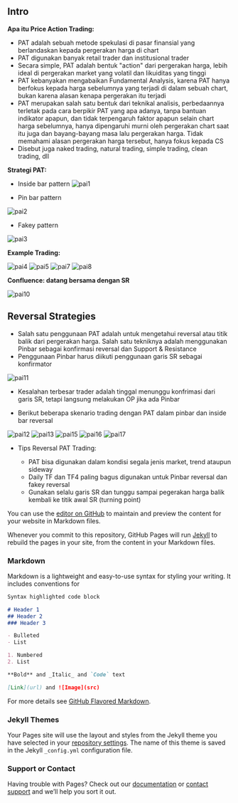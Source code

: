 ## Intro

**Apa itu Price Action Trading:**

* PAT adalah sebuah metode spekulasi di pasar finansial yang berlandaskan kepada pergerakan harga di chart
* PAT digunakan banyak retail trader dan institusional trader
* Secara simple, PAT adalah bentuk "action" dari pergerakan harga, lebih ideal di pergerakan market yang volatil dan likuiditas yang tinggi
* PAT kebanyakan mengabaikan Fundamental Analysis, karena PAT hanya berfokus kepada harga sebelumnya yang terjadi di dalam sebuah chart, bukan karena alasan kenapa pergerakan itu terjadi
* PAT merupakan salah satu bentuk dari teknikal analisis, perbedaannya terletak pada cara berpikir PAT yang apa adanya, tanpa bantuan indikator apapun, dan tidak terpengaruh faktor apapun selain chart harga sebelumnya, hanya dipengaruhi murni oleh pergerakan chart saat itu juga dan bayang-bayang masa lalu pergerakan harga. Tidak memahami alasan pergerakan harga tersebut, hanya fokus kepada CS
* Disebut juga naked trading, natural trading, simple trading, clean trading, dll


**Strategi PAT:**

* Inside bar pattern
![pai1](https://user-images.githubusercontent.com/27078712/88451727-46146200-ce83-11ea-9c36-47cf4c415e5b.PNG)

* Pin bar pattern

![pai2](https://user-images.githubusercontent.com/27078712/88451753-8542b300-ce83-11ea-851d-2218f9782274.PNG)


* Fakey pattern

![pai3](https://user-images.githubusercontent.com/27078712/88451775-c2a74080-ce83-11ea-8ba3-91b715a0e2de.PNG)



**Example Trading:**

![pai4](https://user-images.githubusercontent.com/27078712/88451913-ab1c8780-ce84-11ea-827d-4b4e6af24a27.PNG)
![pai5](https://user-images.githubusercontent.com/27078712/88451914-ac4db480-ce84-11ea-8d83-cad434322a19.PNG)
![pai7](https://user-images.githubusercontent.com/27078712/88451916-ace64b00-ce84-11ea-9178-b8246d434742.PNG)
![pai8](https://user-images.githubusercontent.com/27078712/88451918-ad7ee180-ce84-11ea-827e-84f492a972f3.PNG)



**Confluence: datang bersama dengan SR**

![pai10](https://user-images.githubusercontent.com/27078712/88452038-b7551480-ce85-11ea-8bdf-0e1c03511d94.PNG)



## Reversal Strategies

* Salah satu penggunaan PAT adalah untuk mengetahui reversal atau titik balik dari pergerakan harga. Salah satu tekniknya adalah menggunakan Pinbar sebagai konfirmasi reversal dan Support & Resistance
* Penggunaan Pinbar harus diikuti penggunaan garis SR sebagai konfirmator

![pai11](https://user-images.githubusercontent.com/27078712/88457666-7b847400-ceb2-11ea-9719-5f78798bfc22.PNG)


* Kesalahan terbesar trader adalah tinggal menunggu konfrimasi dari garis SR, tetapi langsung melakukan OP jika ada Pinbar

* Berikut beberapa skenario trading dengan PAT dalam pinbar dan inside bar reversal

![pai12](https://user-images.githubusercontent.com/27078712/88457770-6b20c900-ceb3-11ea-8748-891a305b26f6.PNG)
![pai13](https://user-images.githubusercontent.com/27078712/88457771-6c51f600-ceb3-11ea-8ff7-c4c3d67a6015.PNG)
![pai15](https://user-images.githubusercontent.com/27078712/88457772-6cea8c80-ceb3-11ea-82ae-fb92e5ead4c9.PNG)
![pai16](https://user-images.githubusercontent.com/27078712/88457774-6d832300-ceb3-11ea-8cb0-90a1d75a6ded.PNG)
![pai17](https://user-images.githubusercontent.com/27078712/88457775-6d832300-ceb3-11ea-9e30-9f8f6321cfc3.PNG)



* Tips Reversal PAT Trading:

    * PAT bisa digunakan dalam kondisi segala jenis market, trend ataupun sideway
    * Daily TF dan TF4 paling bagus digunakan untuk Pinbar reversal dan fakey reversal
    * Gunakan selalu garis SR dan tunggu sampai pegerakan harga balik kembali ke titik awal SR (turning point)









You can use the [editor on GitHub](https://github.com/itsmecevi/price-action-intro/edit/master/README.md) to maintain and preview the content for your website in Markdown files.

Whenever you commit to this repository, GitHub Pages will run [Jekyll](https://jekyllrb.com/) to rebuild the pages in your site, from the content in your Markdown files.

### Markdown

Markdown is a lightweight and easy-to-use syntax for styling your writing. It includes conventions for

```markdown
Syntax highlighted code block

# Header 1
## Header 2
### Header 3

- Bulleted
- List

1. Numbered
2. List

**Bold** and _Italic_ and `Code` text

[Link](url) and ![Image](src)
```

For more details see [GitHub Flavored Markdown](https://guides.github.com/features/mastering-markdown/).

### Jekyll Themes

Your Pages site will use the layout and styles from the Jekyll theme you have selected in your [repository settings](https://github.com/itsmecevi/price-action-intro/settings). The name of this theme is saved in the Jekyll `_config.yml` configuration file.

### Support or Contact

Having trouble with Pages? Check out our [documentation](https://help.github.com/categories/github-pages-basics/) or [contact support](https://github.com/contact) and we’ll help you sort it out.
